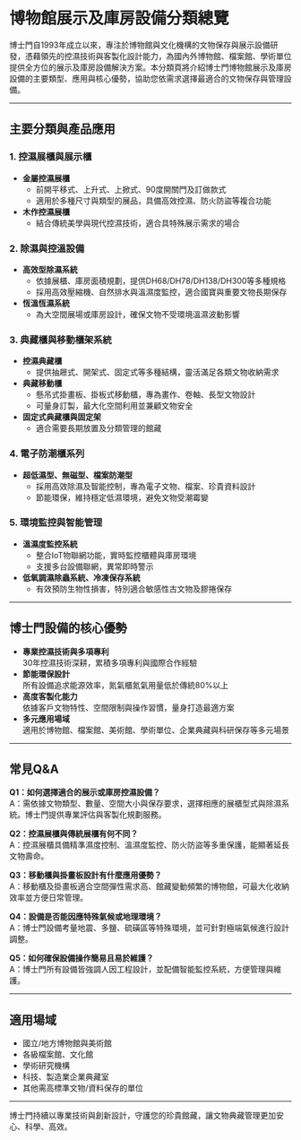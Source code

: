 # 博物館展示及庫房設備分類總覽

博士門自1993年成立以來，專注於博物館與文化機構的文物保存與展示設備研發，憑藉領先的控濕技術與客製化設計能力，為國內外博物館、檔案館、學術單位提供全方位的展示及庫房設備解決方案。本分類頁將介紹博士門博物館展示及庫房設備的主要類型、應用與核心優勢，協助您依需求選擇最適合的文物保存與管理設備。

---

## 主要分類與產品應用

### 1. 控濕展櫃與展示櫃

- **金屬控濕展櫃**  
  - 前開平移式、上升式、上掀式、90度開關門及訂做款式
  - 適用於多種尺寸與類型的展品，具備高效控濕、防火防盜等複合功能
- **木作控濕展櫃**  
  - 結合傳統美學與現代控濕技術，適合具特殊展示需求的場合

### 2. 除濕與控溫設備

- **高效型除濕系統**  
  - 依據展櫃、庫房面積規劃，提供DH68/DH78/DH138/DH300等多種規格
  - 採用高效壓縮機、自然排水與溫濕度監控，適合國寶與重要文物長期保存
- **恆溫恆濕系統**  
  - 為大空間展場或庫房設計，確保文物不受環境溫濕波動影響

### 3. 典藏櫃與移動櫃架系統

- **控濕典藏櫃**  
  - 提供抽屜式、開架式、固定式等多種結構，靈活滿足各類文物收納需求
- **典藏移動櫃**  
  - 懸吊式掛畫板、掛板式移動櫃，專為畫作、卷軸、長型文物設計
  - 可量身訂製，最大化空間利用並兼顧文物安全
- **固定式典藏櫃與固定架**  
  - 適合需要長期放置及分類管理的館藏

### 4. 電子防潮櫃系列

- **超低濕型、無磁型、檔案防潮型**  
  - 採用高效除濕及智能控制，專為電子文物、檔案、珍貴資料設計
  - 節能環保，維持穩定低濕環境，避免文物受潮霉變

### 5. 環境監控與智能管理

- **溫濕度監控系統**  
  - 整合IoT物聯網功能，實時監控櫃體與庫房環境
  - 支援多台設備聯網，異常即時警示
- **低氧調濕除蟲系統、冷凍保存系統**  
  - 有效預防生物性損害，特別適合敏感性古文物及膠捲保存

---

## 博士門設備的核心優勢

- **專業控濕技術與多項專利**  
  30年控濕技術深耕，累積多項專利與國際合作經驗
- **節能環保設計**  
  所有設備追求能源效率，氮氣櫃氮氣用量低於傳統80%以上
- **高度客製化能力**  
  依據客戶文物特性、空間限制與操作習慣，量身打造最適方案
- **多元應用場域**  
  適用於博物館、檔案館、美術館、學術單位、企業典藏與科研保存等多元場景

---

## 常見Q&A

**Q1：如何選擇適合的展示或庫房控濕設備？**  
A：需依據文物類型、數量、空間大小與保存要求，選擇相應的展櫃型式與除濕系統。博士門提供專業評估與客製化規劃服務。

**Q2：控濕展櫃與傳統展櫃有何不同？**  
A：控濕展櫃具備精準濕度控制、溫濕度監控、防火防盜等多重保護，能顯著延長文物壽命。

**Q3：移動櫃與掛畫板設計有什麼應用優勢？**  
A：移動櫃及掛畫板適合空間彈性需求高、館藏變動頻繁的博物館，可最大化收納效率並方便日常管理。

**Q4：設備是否能因應特殊氣候或地理環境？**  
A：博士門設備考量地震、多鹽、硫磺區等特殊環境，並可針對極端氣候進行設計調整。

**Q5：如何確保設備操作簡易且易於維護？**  
A：博士門所有設備皆強調人因工程設計，並配備智能監控系統，方便管理與維護。

---

## 適用場域

- 國立/地方博物館與美術館
- 各級檔案館、文化館
- 學術研究機構
- 科技、製造業企業典藏室
- 其他需高標準文物/資料保存的單位

---

博士門持續以專業技術與創新設計，守護您的珍貴館藏，讓文物典藏管理更加安心、科學、高效。